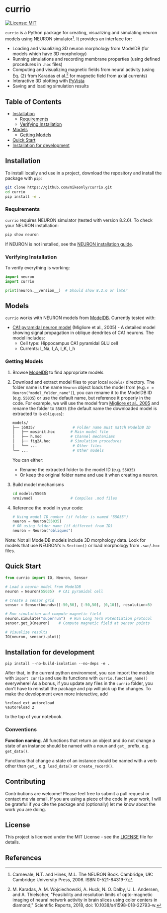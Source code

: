 # currio

[![License: MIT](https://img.shields.io/badge/License-MIT-yellow.svg)](https://opensource.org/licenses/MIT)

`currio` is a Python package for creating, visualizing and simulating neuron models using NEURON simulator[^1]. It provides an interface for:

- Loading and visualizing 3D neuron morphology from ModelDB (for models which have 3D morphology)
- Running simulations and recording membrane properties (using defined procedures in `.hoc` files)
- Computing and visualizing magnetic fields from neural activity (using Eq. (2) from Karadas et al.[^2] for magnetic field from axial currents)
- Interactive 3D plotting with [PyVista](https://github.com/pyvista/pyvista)
- Saving and loading simulation results

## Table of Contents

- [Installation](#installation)
  - [Requirements](#requirements)
  - [Verifying Installation](#verifying-installation)
- [Models](#models)
  - [Getting Models](#getting-models)
- [Quick Start](#quick-start)
- [Installation for development](#installation-for-development)

## Installation

To install locally and use in a project, download the repository and install the package with `pip`:

```bash
git clone https://github.com/mikeonly/currio.git
cd currio
pip install -e .
```

### Requirements

`currio` requires NEURON simulator (tested with version 8.2.6). To check your NEURON installation:
```bash
pip show neuron
```

If NEURON is not installed, see the [NEURON installation guide](https://nrn.readthedocs.io/en/8.2.6/install/install.html).

### Verifying Installation

To verify everything is working:
```python
import neuron
import currio

print(neuron.__version__)  # Should show 8.2.6 or later
```

## Models

`currio` works with NEURON models from [ModelDB](https://modeldb.science/). Currently tested with:

- [CA1 pyramidal neuron model](https://modeldb.science/55035) (Migliore et al., 2005) - A detailed model showing signal propagation in oblique dendrites of CA1 neurons. The model includes:
  - Cell type: Hippocampus CA1 pyramidal GLU cell
  - Currents: I_Na, I_A, I_K, I_h

### Getting Models

1. Browse [ModelDB](https://modeldb.science/) to find appropriate models
2. Download and extract model files to your local `models/` directory. The folder name is the name `Neuron` object loads the model from (e.g. `n = Neuron("model_folder_name")`), you can rename it to the ModelDB ID (e.g. `55035`) or use the default name, but reference it properly in the code. For example, we will use the model from [Migliore et al., 2005](https://modeldb.science/55035) and rename the folder to `55035` (the default name the downloaded model is extracted to is `obliques`):
   
   ```bash
   models/
   ├── 55035/                 # Folder name must match ModelDB ID
   │   ├── mosinit.hoc       # Main model file
   │   ├── h.mod             # Channel mechanisms
   │   ├── fig2A.hoc         # Simulation procedures
   │   └── ...                # Other files
   └── ...                    # Other models
   ```

   You can either:
   - Rename the extracted folder to the model ID (e.g. `55035`)
   - Or keep the original folder name and use it when creating a neuron.

3. Build model mechanisms
   ```bash
   cd models/55035
   nrnivmodl                 # Compiles .mod files
   ```

4. Reference the model in your code:
   ```python
   # Using model ID number (if folder is named "55035")
   neuron = Neuron(55035)
   # OR using folder name (if different from ID)
   neuron = Neuron("obliques")
   ```

Note: Not all ModelDB models include 3D morphology data. Look for models that use NEURON's `h.Section()` or load morphology from `.swc`/`.hoc` files.

## Quick Start

```python
from currio import IO, Neuron, Sensor

# Load a neuron model from ModelDB
neuron = Neuron(55035)  # CA1 pyramidal cell

# Create a sensor grid
sensor = Sensor(bounds=[[-50,50], [-50,50], [0,10]], resolution=5)

# Run simulation and compute magnetic field
neuron.simulate("superrun")  # Run Long Term Potentiation protocol
sensor.get_B(neuron)    # Compute magnetic field at sensor points

# Visualize results
IO(neuron, sensor).plot()
```

## Installation for development

`pip install --no-build-isolation --no-deps -e .`

After that, in the current python environment, you can import the module with `import currio` and use its functions with `currio.function_name()` everywhere! As a bonus, if you update any files in the `currio` folder, you don't have to reinstall the package and pip will pick up the changes. To make the development even more interactive, add 

```
%reload_ext autoreload
%autoreload 2
```

to the top of your notebook.

### Conventions

**Function naming**. All functions that return an object and do not change a state of an instance should be named with a noun and `get_` prefix, e.g. `get_data()`. 

Functions that change a state of an instance should be named with a verb other than `get_`, e.g. `load_data()` or `create_record()`.

## Contributing

Contributions are welcome! Please feel free to submit a pull request or contact me via email. If you are using a piece of the code in your work, I will be grateful if you cite the package and (optionally) let me know about the work you are doing. 

## License

This project is licensed under the MIT License - see the [LICENSE](LICENSE) file for details.

## References

[^1]: Carnevale, N.T. and Hines, M.L. The NEURON Book. Cambridge, UK: Cambridge University Press, 2006. ISBN 0-521-84319-7

[^2]: M. Karadas, A. M. Wojciechowski, A. Huck, N. O. Dalby, U. L. Andersen, and A. Thielscher, "Feasibility and resolution limits of opto-magnetic imaging of neural network activity in brain slices using color centers in diamond," Scientific Reports, 2018, doi: 10.1038/s41598-018-22793-w.